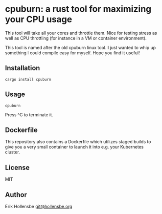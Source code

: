 # cpuburn: a rust tool for maximizing your CPU usage

This tool will take all your cores and throttle them. Nice for testing stress
as well as CPU throttling (for instance in a VM or container environment).

This tool is named after the old cpuburn linux tool. I just wanted to whip up
something I could compile easy for myself. Hope you find it useful!

## Installation

```
cargo install cpuburn
```

## Usage

```
cpuburn
```

Press ^C to terminate it.

## Dockerfile

This repository also contains a Dockerfile which utilizes staged builds to
give you a very small container to launch it into e.g. your Kubernetes cluster.

## License

MIT

## Author

Erik Hollensbe <git@hollensbe.org>
